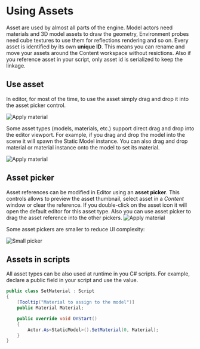 # Using Assets

Asset are used by almost all parts of the engine.
Model actors need materials and 3D model assets to draw the geometry, Environment probes need cube textures to use them for reflections rendering and so on.
Every asset is identified by its own **unique ID**.
This means you can rename and move your assets around the Content workspace without resictions.
Also if you reference asset in your script, only asset id is serialized to keep the linkage.

## Use asset

In editor, for most of the time, to use the asset simply drag and drop it into the asset picker control.

![Apply material](../../graphics/materials/media/apply-material-2.jpg)

Some asset types (models, materials, etc.) support direct drag and drop into the editor viewport.
For example, if you drag and drop the model into the scene it will spawn the Static Model instance.
You can also drag and drop material or material instance onto the model to set its material.

![Apply material](../../graphics/materials/media/apply-material-1.jpg)

## Asset picker

Asset references can be modified in Editor using an **asset picker**. This controls allows to preview the asset thumbnail, select asset in a *Content* window or clear the reference. If you double-click on the asset icon it will open the default editor for this asset type. Also you can use asset picker to drag the asset reference into the other pickers.
![Apply material](../../graphics/materials/media/apply-material-3.jpg)

Some asset pickers are smaller to reduce UI complexity:

![Small picker](media/small-settings.jpg)

## Assets in scripts

All asset types can be also used at runtime in you C# scripts. For example, declare a public field in your script and use the value.

```cs
public class SetMaterial : Script
{
    [Tooltip("Material to assign to the model")]
    public Material Material;

    public override void OnStart()
    {
        Actor.As<StaticModel>().SetMaterial(0, Material);
    }
}
```
